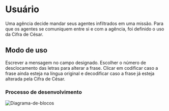 # Usuário
Uma agência decide mandar seus agentes infiltrados em uma missão. Para que os agentes se comuniquem entre si e com a agência, foi definido o uso da Cifra de César.

## Modo de uso
Escrever a mensagem no campo designado. Escolher o número de desclocamento das letras para alterar a frase. Clicar em codificar caso a frase ainda esteja na língua original e decodificar caso a frase já esteja alterada pela Cifra de César.

### Processo de desenvolvimento
![Diagrama-de-blocos](caesar-cipher/processo.jpg)


